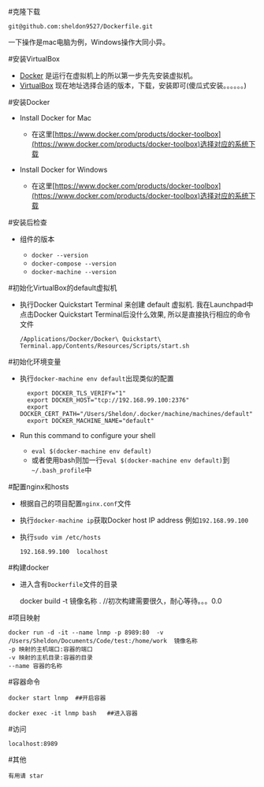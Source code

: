 #克隆下载

    git@github.com:sheldon9527/Dockerfile.git

一下操作是mac电脑为例，Windows操作大同小异。

#安装VirtualBox

- [Docker](https://www.docker.com) 是运行在虚拟机上的所以第一步先先安装虚拟机。
- [VirtualBox](https://www.virtualbox.org/) 现在地址选择合适的版本，下载，安装即可(傻瓜式安装。。。。。。)

#安装Docker

- Install Docker for Mac

    - 在这里[https://www.docker.com/products/docker-toolbox](https://www.docker.com/products/docker-toolbox)选择对应的系统下载

- Install Docker for Windows

    - 在这里[https://www.docker.com/products/docker-toolbox](https://www.docker.com/products/docker-toolbox)选择对应的系统下载

#安装后检查

- 组件的版本

    - `docker --version`  
    - `docker-compose --version`  
    - `docker-machine --version`

#初始化VirtualBox的default虚拟机

- 执行Docker Quickstart Terminal 来创建 default 虚拟机. 我在Launchpad中点击Docker Quickstart Terminal后没什么效果, 所以是直接执行相应的命令文件

    `/Applications/Docker/Docker\ Quickstart\ Terminal.app/Contents/Resources/Scripts/start.sh`

#初始化环境变量

- 执行`docker-machine env default`出现类似的配置

        export DOCKER_TLS_VERIFY="1"
        export DOCKER_HOST="tcp://192.168.99.100:2376"
        export DOCKER_CERT_PATH="/Users/Sheldon/.docker/machine/machines/default"
        export DOCKER_MACHINE_NAME="default"

- Run this command to configure your shell

    - `eval $(docker-machine env default)`
    - 或者使用bash则加一行`eval $(docker-machine env default)`到`~/.bash_profile`中

#配置nginx和hosts

- 根据自己的项目配置`nginx.conf`文件
- 执行`docker-machine ip`获取Docker host IP address 例如`192.168.99.100`
- 执行`sudo vim /etc/hosts`

    `192.168.99.100  localhost`

#构建docker

- 进入含有`Dockerfile`文件的目录

    docker build -t  镜像名称 .        //初次构建需要很久，耐心等待。。。0.0

#项目映射

    docker run -d -it --name lnmp -p 8989:80  -v /Users/Sheldon/Documents/Code/test:/home/work  镜像名称
    -p 映射的主机端口:容器的端口
    -v 映射的主机目录:容器的目录
    --name 容器的名称

#容器命令

    docker start lnmp  ##开启容器

    docker exec -it lnmp bash   ##进入容器

#访问

    localhost:8989

#其他

    有用请 star

